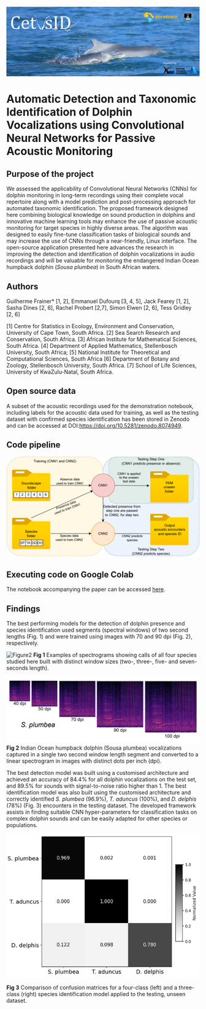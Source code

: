 ![CetusID](CetusID_front_page1.jpg)
# Automatic Detection and Taxonomic Identification of Dolphin Vocalizations using Convolutional Neural Networks for Passive Acoustic Monitoring
## Purpose of the project
We assessed the applicability of Convolutional Neural Networks (CNNs) for dolphin monitoring in long-term recordings using their complete vocal repertoire along with a model prediction and post-processing approach for automated taxonomic identification. The proposed framework designed here combining biological knowledge on sound production in dolphins and innovative machine learning tools may enhance the use of passive acoustic monitoring for target species in highly diverse areas. The algorithm was designed to easily fine-tune classification tasks of biological sounds and may increase the use of CNNs through a near-friendly, Linux interface. The open-source application presented here advances the research in improving the detection and identification of dolphin vocalizations in audio recordings and will be valuable for monitoring the endangered Indian Ocean humpback dolphin (*Sousa plumbea*) in South African waters.

## Authors
Guilherme Frainer* [1, 2], Emmanuel Dufourq [3, 4, 5], Jack Fearey [1, 2], Sasha Dines [2, 6], Rachel Probert [2,7], Simon Elwen [2, 6], Tess Gridley [2, 6]

[1] Centre for Statistics in Ecology, Environment and Conservation, University of Cape Town, South Africa. 
[2] Sea Search Research and Conservation, South Africa. 
[3] African Institute for Mathematical Sciences, South Africa. 
[4] Department of Applied Mathematics, Stellenbosch University, South Africa; 
[5] National Institute for Theoretical and Computational Sciences, South Africa
[6] Department of Botany and Zoology, Stellenbosch University, South Africa. 
[7] School of Life Sciences, University of KwaZulu-Natal, South Africa.

## Open source data
A subset of the acoustic recordings used for the demonstration notebook, including labels for the acoustic data used for training, as well as the testing dataset with confirmed species identification has been stored in Zenodo and can be accessed at DOI:https://doi.org/10.5281/zenodo.8074949.

## Code pipeline
![pipeline](code_pipeline.jpg)

## Executing code on Google Colab
The notebook accompanying the paper can be accessed [here](['https://colab.research.google.com/drive/1vWCtQl0jNjIpT-nIo2ZNsy0FfdY8ktLK?usp=sharing']).

## Findings
The best performing models for the detection of dolphin presence and species identification used segments (spectral windows) of two second lengths (Fig. 1) and were trained using images with 70 and 90 dpi (Fig. 2), respectively. 

![Figure2](Figure2.jpg)
**Fig 1** Examples of spectrograms showing calls of all four species studied here built with distinct window sizes (two-, three-, five- and seven-seconds length).

![Figure3](Figure5.jpg)
**Fig 2** Indian Ocean humpback dolphin (Sousa plumbea) vocalizations captured in a single two second window length segment and converted to a linear spectrogram in images with distinct dots per inch (dpi). 

The best detection model was built using a customised architecture and achieved an accuracy of 84.4% for all dolphin vocalizations on the test set, and 89.5% for sounds with signal-to-noise ratio higher than 1. The best identification model was also built using the customised architecture and correctly identified *S. plumbea* (96.9%), *T. aduncus* (100%), and *D. delphis* (78%) (Fig. 3) encounters in the testing dataset. The developed framework assists in finding suitable CNN hyper-parameters for classification tasks on complex dolphin sounds and can be easily adapted for other species or populations.

![Confusion matrix](Confusionmatrix_cut.png)

**Fig 3** Comparison of confusion matrices for a four-class (left) and a three-class (right) species identification model applied to the testing, unseen dataset. 
